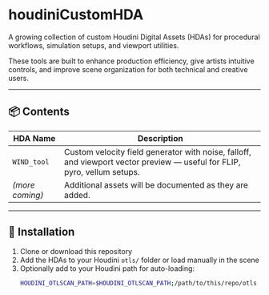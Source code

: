 # houdiniCustomHDA

A growing collection of custom Houdini Digital Assets (HDAs) for procedural workflows, simulation setups, and viewport utilities.

These tools are built to enhance production efficiency, give artists intuitive controls, and improve scene organization for both technical and creative users.

---

## 📦 Contents

| HDA Name         | Description                                               |
|------------------|-----------------------------------------------------------|
| `WIND_tool`      | Custom velocity field generator with noise, falloff, and viewport vector preview — useful for FLIP, pyro, vellum setups. |
| *(more coming)*  | Additional assets will be documented as they are added.   |

---

## 🔧 Installation

1. Clone or download this repository  
2. Add the HDAs to your Houdini `otls/` folder or load manually in the scene
3. Optionally add to your Houdini path for auto-loading:
   ```bash
   HOUDINI_OTLSCAN_PATH=$HOUDINI_OTLSCAN_PATH;/path/to/this/repo/otls
